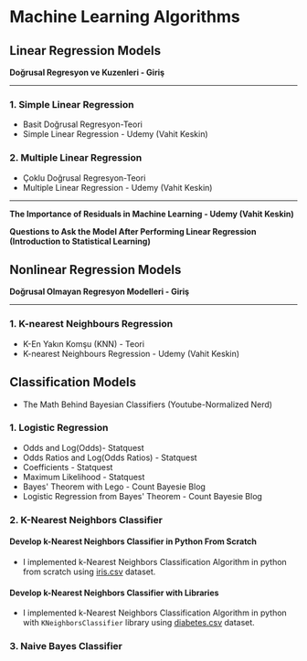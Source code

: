 
# Machine Learning Algorithms

## Linear Regression Models
**Doğrusal Regresyon ve Kuzenleri - Giriş**

____
### 1. Simple Linear Regression
* Basit Doğrusal Regresyon-Teori
* Simple Linear Regression - Udemy (Vahit Keskin)

### 2. Multiple Linear Regression
* Çoklu Doğrusal Regresyon-Teori
* Multiple Linear Regression - Udemy (Vahit Keskin)

____


**The Importance of Residuals in Machine Learning - Udemy (Vahit Keskin)** 

**Questions to Ask the Model After Performing Linear Regression (Introduction to Statistical Learning)**



## Nonlinear Regression Models
**Doğrusal Olmayan Regresyon Modelleri - Giriş**

____
### 1. K-nearest Neighbours Regression
* K-En Yakın Komşu (KNN) - Teori
* K-nearest Neighbours Regression - Udemy (Vahit Keskin)

## Classification Models

* The Math Behind Bayesian Classifiers (Youtube-Normalized Nerd)
### 1. Logistic Regression 

* Odds and Log(Odds)- Statquest
* Odds Ratios and Log(Odds Ratios) - Statquest
* Coefficients - Statquest
* Maximum Likelihood - Statquest
* Bayes' Theorem with Lego - Count Bayesie Blog
* Logistic Regression from Bayes' Theorem - Count Bayesie Blog

### 2. K-Nearest Neighbors Classifier

#### Develop k-Nearest Neighbors Classifier in Python From Scratch
* I implemented k-Nearest Neighbors Classification Algorithm in python from scratch using [iris.csv](https://www.kaggle.com/uciml/iris) dataset.

#### Develop k-Nearest Neighbors Classifier with Libraries
* I implemented k-Nearest Neighbors Classification Algorithm in python with `KNeighborsClassifier` library using [diabetes.csv](https://www.kaggle.com/saurabh00007/diabetescsv) dataset.

### 3. Naive Bayes Classifier
